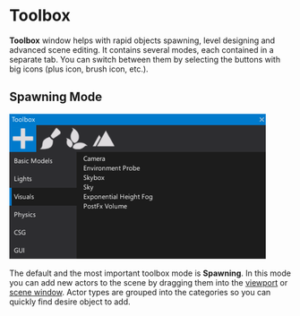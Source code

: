 # Toolbox

**Toolbox** window helps with rapid objects spawning, level designing and advanced scene editing.
It contains several modes, each contained in a separate tab.
You can switch between them by selecting the buttons with big icons (plus icon, brush icon, etc.).

## Spawning Mode

![Toolbox](media/toolbox-1.png)

The default and the most important toolbox mode is **Spawning**.
In this mode you can add new actors to the scene by dragging them into the [viewport](viewport.md) or [scene window](scene-window.md).
Actor types are grouped into the categories so you can quickly find desire object to add.

